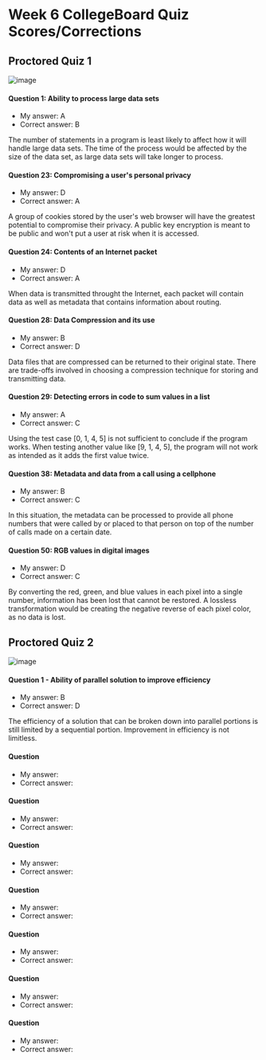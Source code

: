 # Week 6 CollegeBoard Quiz Scores/Corrections

## Proctored Quiz 1 
![image](https://user-images.githubusercontent.com/89180255/164309105-117bd547-8feb-4a7e-946f-78ad211f7676.png)


#### Question 1: Ability to process large data sets
- My answer: A
- Correct answer: B

The number of statements in a program is least likely to affect how it will handle large data sets. The time of the process would be affected by the size of the data set, as large data sets will take longer to process.


#### Question 23: Compromising a user's personal privacy
- My answer: D
- Correct answer: A

A group of cookies stored by the user's web browser will have the greatest potential to compromise their privacy. A public key encryption is meant to be public and won't put a user at risk when it is accessed.

#### Question 24: Contents of an Internet packet
- My answer: D
- Correct answer: A

When data is transmitted throught the Internet, each packet will contain data as well as metadata that contains information about routing. 

#### Question 28: Data Compression and its use
- My answer: B
- Correct answer: D

Data files that are compressed can be returned to their original state. There are trade-offs involved in choosing a compression technique for storing and transmitting data.

#### Question 29: Detecting errors in code to sum values in a list
- My answer: A
- Correct answer: C

Using the test case [0, 1, 4, 5] is not sufficient to conclude if the program works. When testing another value like [9, 1, 4, 5], the program will not work as intended as it adds the first value twice.

#### Question 38: Metadata and data from a call using a cellphone
- My answer: B
- Correct answer: C

In this situation, the metadata can be processed to provide all phone numbers that were called by or placed to that person on top of the number of calls made on a certain date.

#### Question 50: RGB values in digital images
- My answer: D
- Correct answer: C

By converting the red, green, and blue values in each pixel into a single number, information has been lost that cannot be restored. A lossless transformation would be creating the negative reverse of each pixel color, as no data is lost.


## Proctored Quiz 2
![image](https://user-images.githubusercontent.com/89180255/164544848-14241cd1-14fc-4a8a-8aba-9fec5731973f.png)


#### Question 1 - Ability of parallel solution to improve efficiency
- My answer: B
- Correct answer: D

The efficiency of a solution that can be broken down into parallel portions is still limited by a sequential portion. Improvement in efficiency is not limitless.

#### Question 
- My answer: 
- Correct answer:

#### Question 
- My answer: 
- Correct answer:

#### Question 
- My answer: 
- Correct answer:

#### Question 
- My answer: 
- Correct answer:

#### Question 
- My answer: 
- Correct answer:

#### Question 
- My answer: 
- Correct answer:

#### Question 
- My answer: 
- Correct answer:



